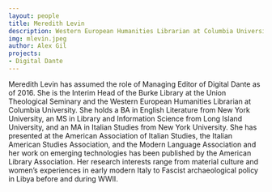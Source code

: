 ```yaml
---
layout: people
title: Meredith Levin
description: Western European Humanities Librarian at Columbia University
img: mlevin.jpeg
author: Alex Gil
projects:
- Digital Dante
---
```


Meredith Levin has assumed the role of Managing Editor of Digital Dante as of 2016. She is the Interim Head of the Burke Library at the Union Theological Seminary and the Western European Humanities Librarian at Columbia University. She holds a BA in English Literature from New York University, an MS in Library and Information Science from Long Island University, and an MA in Italian Studies from New York University. She has presented at the American Association of Italian Studies, the Italian American Studies Association, and the Modern Language Association and her work on emerging technologies has been published by the American Library Association. Her research interests range from material culture and women’s experiences in early modern Italy to Fascist archaeological policy in Libya before and during WWII.